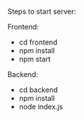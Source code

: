 Steps to start server:

Frontend:

- cd frontend
- npm install
- npm start

Backend:

- cd backend
- npm install
- node index.js
